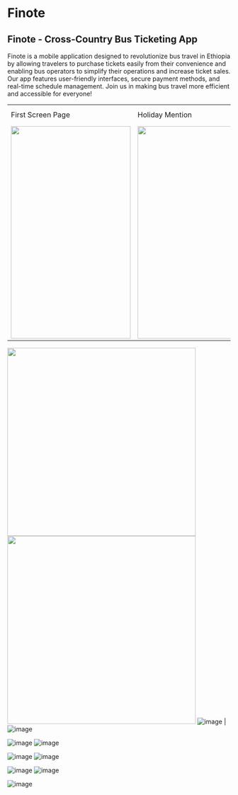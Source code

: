 # Finote

## Finote - Cross-Country Bus Ticketing App

Finote is a mobile application designed to revolutionize bus travel in Ethiopia by allowing travelers to purchase tickets easily from their convenience and enabling bus operators to simplify their operations and increase ticket sales. Our app features user-friendly interfaces, secure payment methods, and real-time schedule management. Join us in making bus travel more efficient and accessible for everyone!

<table>
  <tr>
    <td>First Screen Page</td>
     <td>Holiday Mention</td>
     <td>Present day in purple and selected day in pink</td>
  </tr>
  <tr>
    <td><img src="[screenshots/Screenshot_1582745092.png](https://github.com/user-attachments/assets/b2736017-3510-444f-ae71-62ef6b687f2f)" width=270 height=480></td>
    <td><img src="[screenshots/Screenshot_1582745125.png" width=270 height=480](https://github.com/user-attachments/assets/b2736017-3510-444f-ae71-62ef6b687f2f)></td>
    <td><img src="screenshots/Screenshot_1582745139.png" width=270 height=480></td>
  </tr>
 </table>
 
<img src="[image1.png](https://github.com/user-attachments/assets/8b143d7a-3e70-4a25-8e47-fb89b43ed719)" width="425"/> <img src="[image2.png](https://github.com/user-attachments/assets/b2736017-3510-444f-ae71-62ef6b687f2f)" width="425"/>
![image](https://github.com/user-attachments/assets/8b143d7a-3e70-4a25-8e47-fb89b43ed719) | ![image](https://github.com/user-attachments/assets/b2736017-3510-444f-ae71-62ef6b687f2f)

![image](https://github.com/user-attachments/assets/83340442-2218-4051-9286-7e09991e7db3) ![image](https://github.com/user-attachments/assets/d991c2a4-0f09-4167-8726-cc42b78880e5)

![image](https://github.com/user-attachments/assets/e4de5f64-c9ac-468c-855e-7ad721a01c2c) ![image](https://github.com/user-attachments/assets/905c4799-a3d0-4963-8fd4-2b10d3c6e728)

![image](https://github.com/user-attachments/assets/7e4a50c1-c7af-40cb-93ef-efad6b7d8c9e) ![image](https://github.com/user-attachments/assets/57f2f858-4e9f-445c-abde-28df7d436546)

![image](https://github.com/user-attachments/assets/588aa644-cb12-4fa4-a840-376f9169b8db)
